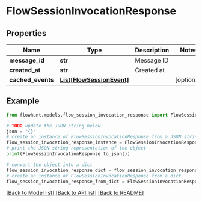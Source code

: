 # FlowSessionInvocationResponse


## Properties

Name | Type | Description | Notes
------------ | ------------- | ------------- | -------------
**message_id** | **str** | Message ID | 
**created_at** | **str** | Created at | 
**cached_events** | [**List[FlowSessionEvent]**](FlowSessionEvent.md) |  | [optional] 

## Example

```python
from flowhunt.models.flow_session_invocation_response import FlowSessionInvocationResponse

# TODO update the JSON string below
json = "{}"
# create an instance of FlowSessionInvocationResponse from a JSON string
flow_session_invocation_response_instance = FlowSessionInvocationResponse.from_json(json)
# print the JSON string representation of the object
print(FlowSessionInvocationResponse.to_json())

# convert the object into a dict
flow_session_invocation_response_dict = flow_session_invocation_response_instance.to_dict()
# create an instance of FlowSessionInvocationResponse from a dict
flow_session_invocation_response_from_dict = FlowSessionInvocationResponse.from_dict(flow_session_invocation_response_dict)
```
[[Back to Model list]](../README.md#documentation-for-models) [[Back to API list]](../README.md#documentation-for-api-endpoints) [[Back to README]](../README.md)


